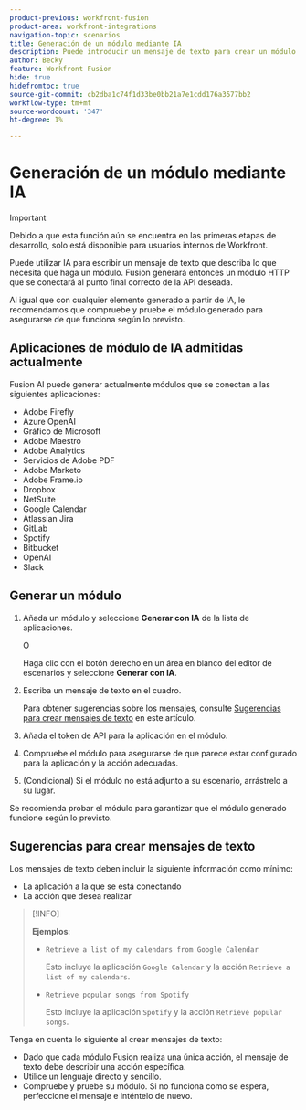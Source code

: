 ```yaml
---
product-previous: workfront-fusion
product-area: workfront-integrations
navigation-topic: scenarios
title: Generación de un módulo mediante IA
description: Puede introducir un mensaje de texto para crear un módulo HTTP configurado para el mensaje.
author: Becky
feature: Workfront Fusion
hide: true
hidefromtoc: true
source-git-commit: cb2dba1c74f1d33be0bb21a7e1cdd176a3577bb2
workflow-type: tm+mt
source-wordcount: '347'
ht-degree: 1%

---
```


# Generación de un módulo mediante IA

<!--DO NOT DELETE - linked through CSH-->

>[!IMPORTANT]
>
>Debido a que esta función aún se encuentra en las primeras etapas de desarrollo, solo está disponible para usuarios internos de Workfront.

Puede utilizar IA para escribir un mensaje de texto que describa lo que necesita que haga un módulo. Fusion generará entonces un módulo HTTP que se conectará al punto final correcto de la API deseada.

Al igual que con cualquier elemento generado a partir de IA, le recomendamos que compruebe y pruebe el módulo generado para asegurarse de que funciona según lo previsto.

## Aplicaciones de módulo de IA admitidas actualmente

Fusion AI puede generar actualmente módulos que se conectan a las siguientes aplicaciones:

* Adobe Firefly
* Azure OpenAI
* Gráfico de Microsoft
* Adobe Maestro
* Adobe Analytics
* Servicios de Adobe PDF
* Adobe Marketo
* Adobe Frame.io
* Dropbox
* NetSuite
* Google Calendar
* Atlassian Jira
* GitLab
* Spotify
* Bitbucket
* OpenAI
* Slack

## Generar un módulo

1. Añada un módulo y seleccione **Generar con IA** de la lista de aplicaciones.

   O

   Haga clic con el botón derecho en un área en blanco del editor de escenarios y seleccione **Generar con IA**.
1. Escriba un mensaje de texto en el cuadro.

   Para obtener sugerencias sobre los mensajes, consulte [Sugerencias para crear mensajes de texto](#tips-for-creating-text-prompts) en este artículo.
1. Añada el token de API para la aplicación en el módulo.
1. Compruebe el módulo para asegurarse de que parece estar configurado para la aplicación y la acción adecuadas.
1. (Condicional) Si el módulo no está adjunto a su escenario, arrástrelo a su lugar.

Se recomienda probar el módulo para garantizar que el módulo generado funcione según lo previsto.

## Sugerencias para crear mensajes de texto

Los mensajes de texto deben incluir la siguiente información como mínimo:

* La aplicación a la que se está conectando
* La acción que desea realizar

>[!INFO]
>
>**Ejemplos**:
>
>* `Retrieve a list of my calendars from Google Calendar`
>
>   Esto incluye la aplicación `Google Calendar` y la acción `Retrieve a list of my calendars`.
>
>* `Retrieve popular songs from Spotify`
>
>   Esto incluye la aplicación `Spotify` y la acción `Retrieve popular songs`.

Tenga en cuenta lo siguiente al crear mensajes de texto:

* Dado que cada módulo Fusion realiza una única acción, el mensaje de texto debe describir una acción específica.
* Utilice un lenguaje directo y sencillo.
* Compruebe y pruebe su módulo. Si no funciona como se espera, perfeccione el mensaje e inténtelo de nuevo.



